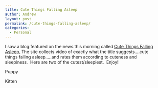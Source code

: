 ```yaml
---
title: Cute Things Falling Asleep
author: Andrew
layout: post
permalink: /cute-things-falling-asleep/
categories:
  - Personal
---
```

I saw a blog featured on the news this morning called <a href="http://www.cutethingsfallingasleep.org/" target="_blank">Cute Things Falling Asleep.</a> The site collects video of exactly what the title suggests&#8230;.cute things falling asleep&#8230;..and rates them according to cuteness and sleepiness.  Here are two of the cutest/sleepiest.  Enjoy!

Puppy



Kitten